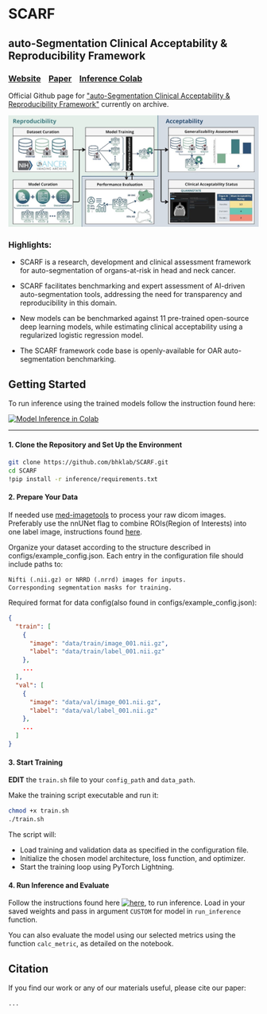 # SCARF
## auto-Segmentation Clinical Acceptability & Reproducibility Framework

### [Website](https://scarfai.ca)&nbsp;&nbsp;&nbsp;&nbsp;[Paper](https://www.medrxiv.org/content/10.1101/2022.01.15.22269276v2)&nbsp;&nbsp;&nbsp;&nbsp;[Inference Colab](https://colab.research.google.com/drive/1YjbnqRCKdaTnEg3xdKyo2bzSRpMNoQ8I?usp=sharing)


Official Github page for ["auto-Segmentation Clinical Acceptability & Reproducibility Framework"](https://www.medrxiv.org/content/10.1101/2022.01.15.22269276v2) currently on archive.

<img src="paper/Figures/overview_scarf.png" alt="Overview">

### Highlights:

- SCARF is a research, development and clinical assessment framework for auto-segmentation of organs-at-risk in head and neck cancer.

- SCARF facilitates benchmarking and expert assessment of AI-driven auto-segmentation tools, addressing the need for transparency and reproducibility in this domain.

- New models can be benchmarked against 11 pre-trained open-source deep learning models, while estimating clinical acceptability using a regularized logistic regression model.

- The SCARF framework code base is openly-available for OAR auto-segmentation benchmarking.

## Getting Started

To run inference using the trained models follow the instruction found here:<br>

[![Model Inference in Colab](https://colab.research.google.com/assets/colab-badge.svg)](https://colab.research.google.com/drive/1YjbnqRCKdaTnEg3xdKyo2bzSRpMNoQ8I?usp=sharing)

---

#### 1. Clone the Repository and Set Up the Environment

```bash
git clone https://github.com/bhklab/SCARF.git
cd SCARF
!pip install -r inference/requirements.txt
```

#### 2. Prepare Your Data

If needed use [med-imagetools](https://github.com/bhklab/med-imagetools) to process your raw dicom images. 
Preferably use the nnUNet flag to combine ROIs(Region of Interests) into one label image, instructions found [here](https://bhklab.github.io/med-imagetools/devel/cli/nnUNet/).

Organize your dataset according to the structure described in configs/example_config.json. Each entry in the configuration file should include paths to:

    Nifti (.nii.gz) or NRRD (.nrrd) images for inputs.
    Corresponding segmentation masks for training.

Required format for data config(also found in configs/example_config.json):

```json
{
  "train": [
    {
      "image": "data/train/image_001.nii.gz",
      "label": "data/train/label_001.nii.gz"
    },
    ...
  ],
  "val": [
    {
      "image": "data/val/image_001.nii.gz",
      "label": "data/val/label_001.nii.gz"
    },
    ...
  ]
}
```

#### 3. Start Training

**EDIT** the `train.sh` file to your `config_path` and `data_path`.

Make the training script executable and run it:

```bash
chmod +x train.sh
./train.sh
```

The script will:

- Load training and validation data as specified in the configuration file.
- Initialize the chosen model architecture, loss function, and optimizer.
- Start the training loop using PyTorch Lightning.

#### 4. Run Inference and Evaluate

Follow the instructions found here [![here](https://colab.research.google.com/assets/colab-badge.svg)](https://colab.research.google.com/drive/1YjbnqRCKdaTnEg3xdKyo2bzSRpMNoQ8I?usp=sharing), to run inference. Load in your saved weights and pass in argument `CUSTOM` for model in `run_inference` function.

You can also evaluate the model using our selected metrics using the function `calc_metric`, as detailed on the notebook.


## Citation

If you find our work or any of our materials useful, please cite our paper:

```
...
```